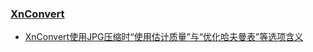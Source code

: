 ### [XnConvert](https://www.xnview.com/en/xnconvert/)

- [XnConvert使用JPG压缩时“使用估计质量”与“优化哈夫曼表”等选项含义](https://zhuanlan.zhihu.com/p/490282841)